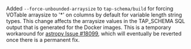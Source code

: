 Added ``--force-unbounded-arraysize`` to ``tap-schema/build`` for forcing VOTable arraysize to '*' on columns by default for variable length string types.
This change affects the arraysize values in the TAP_SCHEMA SQL output that is generated for the Docker images.
This is a temporary workaround for [astropy Issue #18099](https://github.com/astropy/astropy/issues/18099), which will eventually be reverted once there is a permanent fix.
